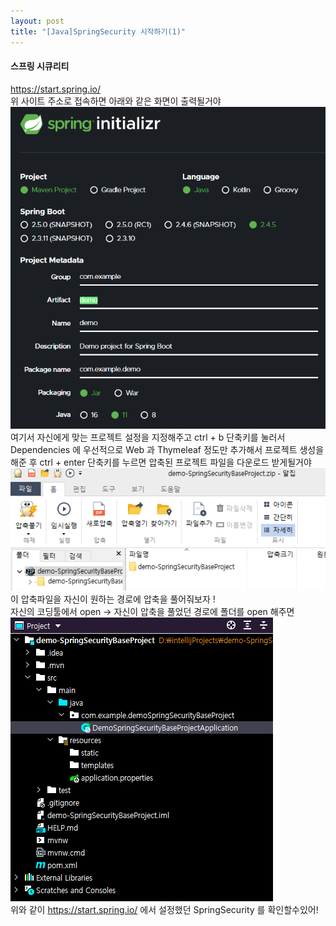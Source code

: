 ```yaml
---
layout: post
title: "[Java]SpringSecurity 시작하기(1)"
---
```


#### 스프링 시큐리티
https://start.spring.io/ 
<br>
위 사이트 주소로 접속하면 아래와 같은 화면이 출력될거야 
<br>
![img.png](img.png)
<br>
여기서 자신에게 맞는 프로젝트 설정을 지정해주고 ctrl + b 단축키를 눌러서  Dependencies 에 우선적으로
Web 과 Thymeleaf 정도만 추가해서 프로젝트 생성을 해준 후 ctrl + enter 단축키를 누르면 
압축된 프로젝트 파일을 다운로드 받게될거야 
<br>
![img_1.png](img_1.png)
<br>
이 압축파일을 자신이 원하는 경로에 압축을 풀어줘보자 ! 
<br>
자신의 코딩툴에서 open -> 자신이 압축을 풀었던 경로에 폴더를 open 해주면
<br>
![img_2.png](img_2.png)
<br>
위와 같이 https://start.spring.io/ 에서 설정했던 SpringSecurity 를 확인할수있어!
<br>



